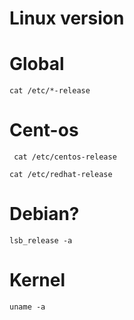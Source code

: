 # Linux version

# Global

`cat /etc/*-release`

# Cent-os

` cat /etc/centos-release`

`cat /etc/redhat-release`

# Debian?

`lsb_release -a`

# Kernel

`uname -a`


